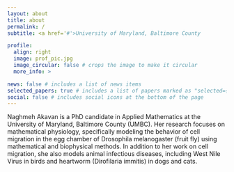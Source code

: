 ```yaml
---
layout: about
title: about
permalink: /
subtitle: <a href='#'>University of Maryland, Baltimore County

profile:
  align: right
  image: prof_pic.jpg
  image_circular: false # crops the image to make it circular
  more_info: >

news: false # includes a list of news items
selected_papers: true # includes a list of papers marked as "selected={true}"
social: false # includes social icons at the bottom of the page
---
```


Naghmeh Akavan is a PhD candidate in Applied Mathematics at the University of Maryland, Baltimore County (UMBC). Her research focuses on mathematical physiology, specifically modeling the behavior of cell migration in the egg chamber of Drosophila melanogaster (fruit fly) using mathematical and biophysical methods. In addition to her work on cell migration, she also models animal infectious diseases, including West Nile Virus in birds and heartworm (Dirofilaria immitis) in dogs and cats.

